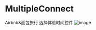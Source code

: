 # MultipleConnect
Airbnb&amp;面包旅行 选择体验时间控件
![image](https://github.com/fangzb/MultipleConnect/blob/master/%E6%95%88%E6%9E%9C.gif)   
